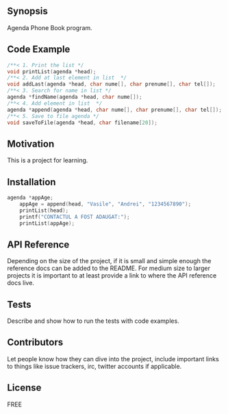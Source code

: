## Synopsis

Agenda Phone Book program.

## Code Example
```C
/**< 1. Print the list */
void printList(agenda *head);
/**< 2. Add at last element in list  */
void addLast(agenda *head, char nume[], char prenume[], char tel[]);
/**< 3. Search for name in list */
agenda *findName(agenda *head, char nume[]);
/**< 4. Add element in list  */
agenda *append(agenda *head, char nume[], char prenume[], char tel[]);
/**< 5. Save to file agenda */
void saveToFile(agenda *head, char filename[20]);
```


## Motivation

This is a project for learning.

## Installation
```C
agenda *appAge;
    appAge = append(head, "Vasile", "Andrei", "1234567890");
    printList(head);
    printf("CONTACTUL A FOST ADAUGAT:");
    printList(appAge);
```


## API Reference

Depending on the size of the project, if it is small and simple enough the reference docs can be added to the README. For medium size to larger projects it is important to at least provide a link to where the API reference docs live.

## Tests

Describe and show how to run the tests with code examples.

## Contributors

Let people know how they can dive into the project, include important links to things like issue trackers, irc, twitter accounts if applicable.

## License

FREE 